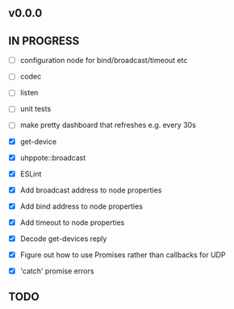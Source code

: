 ## v0.0.0

## IN PROGRESS

- [ ] configuration node for bind/broadcast/timeout etc
- [ ] codec
- [ ] listen
- [ ] unit tests
- [ ] make pretty dashboard that refreshes e.g. every 30s

- [x] get-device
- [x] uhppote::broadcast
- [x] ESLint
- [x] Add broadcast address to node properties
- [x] Add bind address to node properties
- [x] Add timeout to node properties
- [x] Decode get-devices reply
- [x] Figure out how to use Promises rather than callbacks for UDP
- [x] 'catch' promise errors

## TODO


